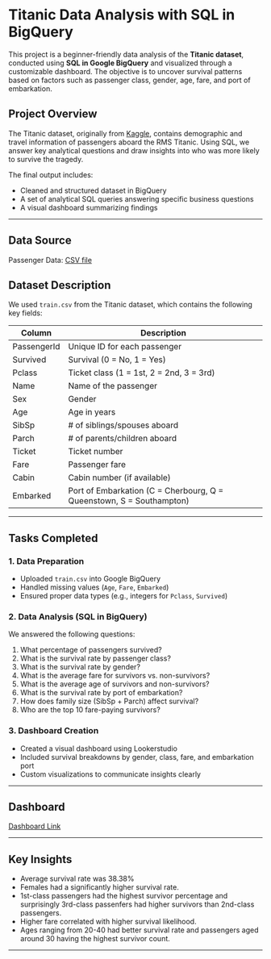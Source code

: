 
# Titanic Data Analysis with SQL in BigQuery

This project is a beginner-friendly data analysis of the **Titanic dataset**, conducted using **SQL in Google BigQuery** and visualized through a customizable dashboard. The objective is to uncover survival patterns based on factors such as passenger class, gender, age, fare, and port of embarkation.

## Project Overview

The Titanic dataset, originally from [Kaggle](https://www.kaggle.com/competitions/titanic/data), contains demographic and travel information of passengers aboard the RMS Titanic. Using SQL, we answer key analytical questions and draw insights into who was more likely to survive the tragedy.

The final output includes:
- Cleaned and structured dataset in BigQuery
- A set of analytical SQL queries answering specific business questions
- A visual dashboard summarizing findings

---

## Data Source

Passenger Data: [CSV file](https://github.com/Abtahi8/HDNB-2/blob/main/Titanic%20passenger.csv)
## Dataset Description

We used `train.csv` from the Titanic dataset, which contains the following key fields:

| Column       | Description                                           |
|--------------|-------------------------------------------------------|
| PassengerId  | Unique ID for each passenger                          |
| Survived     | Survival (0 = No, 1 = Yes)                            |
| Pclass       | Ticket class (1 = 1st, 2 = 2nd, 3 = 3rd)              |
| Name         | Name of the passenger                                 |
| Sex          | Gender                                                |
| Age          | Age in years                                          |
| SibSp        | # of siblings/spouses aboard                          |
| Parch        | # of parents/children aboard                          |
| Ticket       | Ticket number                                         |
| Fare         | Passenger fare                                        |
| Cabin        | Cabin number (if available)                           |
| Embarked     | Port of Embarkation (C = Cherbourg, Q = Queenstown, S = Southampton) |

---

## Tasks Completed

### 1. Data Preparation
- Uploaded `train.csv` into Google BigQuery
- Handled missing values (`Age`, `Fare`, `Embarked`)
- Ensured proper data types (e.g., integers for `Pclass`, `Survived`)

### 2. Data Analysis (SQL in BigQuery)
We answered the following questions:
1. What percentage of passengers survived?
2. What is the survival rate by passenger class?
3. What is the survival rate by gender?
4. What is the average fare for survivors vs. non-survivors?
5. What is the average age of survivors and non-survivors?
6. What is the survival rate by port of embarkation?
7. How does family size (SibSp + Parch) affect survival?
8. Who are the top 10 fare-paying survivors?

### 3. Dashboard Creation
- Created a visual dashboard using Lookerstudio
- Included survival breakdowns by gender, class, fare, and embarkation port
- Custom visualizations to communicate insights clearly

---

## Dashboard
[Dashboard Link](https://lookerstudio.google.com/s/kqenz5Xaxdk)

---

## Key Insights

- Average survival rate was 38.38%
- Females had a significantly higher survival rate.
- 1st-class passengers had the highest survivor percentage and surprisingly 3rd-class passenfers had higher survivors than 2nd-class passengers.
- Higher fare correlated with higher survival likelihood.
- Ages ranging from 20-40 had better survival rate and passengers aged around 30 having the highest survivor count.

---




 

